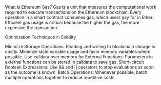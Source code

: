 What is Ethereum Gas? Gas is a unit that measures the computational work required to execute transactions on the Ethereum blockchain. Every operation in a smart contract consumes gas, which users pay for in Ether. Efficient gas usage is critical because the higher the gas, the more expensive the transaction.

Optimization Techniques in Solidity

Minimize Storage Operations: Reading and writing to blockchain storage is costly. Minimize state variable usage and favor memory variables where possible.
Use calldata over memory for External Functions: Parameters in external functions can be stored in calldata to save gas.
Short-circuit Boolean Expressions: Use && and || operators to stop evaluations as soon as the outcome is known.
Batch Operations: Whenever possible, batch multiple operations together to reduce repetitive costs.